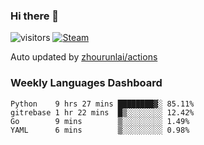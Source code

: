 ### Hi there 👋

![visitors](https://visitor-badge.glitch.me/badge?page_id=zhourunlai)
[![Steam](https://img.shields.io/badge/dynamic/json?label=Steam&query=%24.data.totalSubs&url=https%3A%2F%2Fapi.spencerwoo.com%2Fsubstats%2F%3Fsource%3DsteamGames%26queryKey%3D76561198285156854&suffix=%20Games&logo=steam&labelColor=134375&color=0b1a37&longCache=true)](http://steamcommunity.com/profiles/76561198285156854)

Auto updated by <a href="https://github.com/zhourunlai/zhourunlai/actions" target="_blank">zhourunlai/actions</a>

### Weekly Languages Dashboard

<!--PART:wakatime-->
```text
Python    9 hrs 27 mins ████████▓░ 85.11%
gitrebase 1 hr 22 mins  █▒░░░░░░░░ 12.42%
Go        9 mins        ▒░░░░░░░░░ 1.49%
YAML      6 mins        ▒░░░░░░░░░ 0.98%
```
<!--PART:wakatime-->
